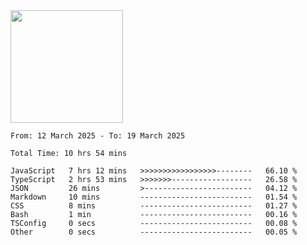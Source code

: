 <img height="180em" src="https://github-readme-stats-eight-theta.vercel.app/api?username=bkundev&show_icons=true&theme=radical&include_all_commits=true&count_private=true"/>
<!--START_SECTION:waka-->

```all_time
From: 12 March 2025 - To: 19 March 2025

Total Time: 10 hrs 54 mins

JavaScript   7 hrs 12 mins   >>>>>>>>>>>>>>>>>--------   66.10 %
TypeScript   2 hrs 53 mins   >>>>>>>------------------   26.58 %
JSON         26 mins         >------------------------   04.12 %
Markdown     10 mins         -------------------------   01.54 %
CSS          8 mins          -------------------------   01.27 %
Bash         1 min           -------------------------   00.16 %
TSConfig     0 secs          -------------------------   00.08 %
Other        0 secs          -------------------------   00.05 %
```

<!--END_SECTION:waka-->
